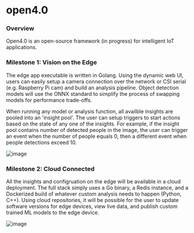 # open4.0

### Overview

Open4.0 is an open-source framework (in progress) for intelligent IoT applications. 

### Milestone 1: Vision on the Edge

The edge app executable is written in Golang. Using the dynamic web UI, users can easily setup a camera connection over the network or CSI serial (e.g. Raspberry Pi cam) and build an analysis pipeline. Object detection models will use the ONNX standard to simplify the process of swapping models for performance trade-offs.

When running any model or analysis function, all availble insights are pooled into an 'insight pool'. The user can setup triggers to start actions based on the state of any one of the insights. For example, if the insight pool contains number of detected people in the image, the user can trigger an event when the number of people equals 0, then a different event when people detections exceed 10. 

![image](https://github.com/user-attachments/assets/14ecb017-a792-400a-a1dc-e7c8062434ca)


### Milestone 2: Cloud Connected

All the insights and configruation on the edge will be available in a cloud deployment. The full stack simply uses a Go binary, a Redis instance, and a Dockerized build of whatever custom analysis needs to happen (Python, C++). Using cloud repositories, it will be possible for the user to update software versions for edge devices, view live data, and publish custom trained ML models to the edge device.


![image](https://github.com/user-attachments/assets/95e65903-2ad3-4a42-b328-17aa0de669f0)
